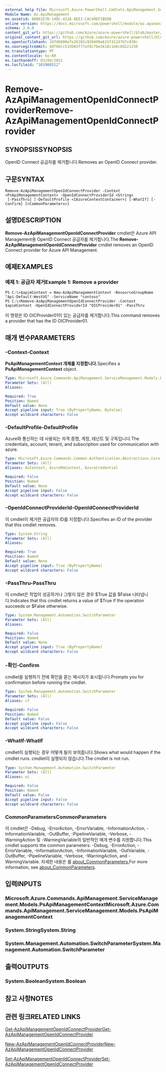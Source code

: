 ```yaml
---
external help file: Microsoft.Azure.PowerShell.Cmdlets.ApiManagement.ServiceManagement.dll-Help.xml
Module Name: Az.ApiManagement
ms.assetid: 80B61E7D-14DC-422A-8EE3-CAC49EF1BE8B
online version: https://docs.microsoft.com/powershell/module/az.apimanagement/remove-azapimanagementopenidconnectprovider
schema: 2.0.0
content_git_url: https://github.com/Azure/azure-powershell/blob/master/src/ApiManagement/ApiManagement/help/Remove-AzApiManagementOpenIdConnectProvider.md
original_content_git_url: https://github.com/Azure/azure-powershell/blob/master/src/ApiManagement/ApiManagement/help/Remove-AzApiManagementOpenIdConnectProvider.md
ms.openlocfilehash: 3d7d6600e7e26202c920499a615f4124767c830c
ms.sourcegitcommit: 4dfb0cc533b83f77afdcfbe2618c1e6c8d221330
ms.translationtype: MT
ms.contentlocale: ko-KR
ms.lasthandoff: 03/04/2021
ms.locfileid: "101988512"
---
```

# <span data-ttu-id="0763d-101">Remove-AzApiManagementOpenIdConnectProvider</span><span class="sxs-lookup"><span data-stu-id="0763d-101">Remove-AzApiManagementOpenIdConnectProvider</span></span>

## <span data-ttu-id="0763d-102">SYNOPSIS</span><span class="sxs-lookup"><span data-stu-id="0763d-102">SYNOPSIS</span></span>
<span data-ttu-id="0763d-103">OpenID Connect 공급자를 제거합니다.</span><span class="sxs-lookup"><span data-stu-id="0763d-103">Removes an OpenID Connect provider.</span></span>

## <span data-ttu-id="0763d-104">구문</span><span class="sxs-lookup"><span data-stu-id="0763d-104">SYNTAX</span></span>

```
Remove-AzApiManagementOpenIdConnectProvider -Context <PsApiManagementContext> -OpenIdConnectProviderId <String>
 [-PassThru] [-DefaultProfile <IAzureContextContainer>] [-WhatIf] [-Confirm] [<CommonParameters>]
```

## <span data-ttu-id="0763d-105">설명</span><span class="sxs-lookup"><span data-stu-id="0763d-105">DESCRIPTION</span></span>
<span data-ttu-id="0763d-106">**Remove-AzApiManagementOpenIdConnectProvider** cmdlet은 Azure API Management용 OpenID Connect 공급자를 제거합니다.</span><span class="sxs-lookup"><span data-stu-id="0763d-106">The **Remove-AzApiManagementOpenIdConnectProvider** cmdlet removes an OpenID Connect provider for Azure API Management.</span></span>

## <span data-ttu-id="0763d-107">예제</span><span class="sxs-lookup"><span data-stu-id="0763d-107">EXAMPLES</span></span>

### <span data-ttu-id="0763d-108">예제 1: 공급자 제거</span><span class="sxs-lookup"><span data-stu-id="0763d-108">Example 1: Remove a provider</span></span>
```
PS C:\>$apimContext = New-AzApiManagementContext -ResourceGroupName "Api-Default-WestUS" -ServiceName "contoso"
PS C:\>Remove-AzApiManagementOpenIdConnectProvider -Context $apimContext -OpenIdConnectProviderId "OICProvider01" -PassThru
```

<span data-ttu-id="0763d-109">이 명령은 ID OICProvider01이 있는 공급자를 제거합니다.</span><span class="sxs-lookup"><span data-stu-id="0763d-109">This command removes a provider that has the ID OICProvider01.</span></span>

## <span data-ttu-id="0763d-110">매개 변수</span><span class="sxs-lookup"><span data-stu-id="0763d-110">PARAMETERS</span></span>

### <span data-ttu-id="0763d-111">-Context</span><span class="sxs-lookup"><span data-stu-id="0763d-111">-Context</span></span>
<span data-ttu-id="0763d-112">**PsApiManagementContext 개체를 지정합니다.**</span><span class="sxs-lookup"><span data-stu-id="0763d-112">Specifies a **PsApiManagementContext** object.</span></span>

```yaml
Type: Microsoft.Azure.Commands.ApiManagement.ServiceManagement.Models.PsApiManagementContext
Parameter Sets: (All)
Aliases:

Required: True
Position: Named
Default value: None
Accept pipeline input: True (ByPropertyName, ByValue)
Accept wildcard characters: False
```

### <span data-ttu-id="0763d-113">-DefaultProfile</span><span class="sxs-lookup"><span data-stu-id="0763d-113">-DefaultProfile</span></span>
<span data-ttu-id="0763d-114">Azure와 통신하는 데 사용되는 자격 증명, 계정, 테넌트 및 구독입니다.</span><span class="sxs-lookup"><span data-stu-id="0763d-114">The credentials, account, tenant, and subscription used for communication with azure.</span></span>

```yaml
Type: Microsoft.Azure.Commands.Common.Authentication.Abstractions.Core.IAzureContextContainer
Parameter Sets: (All)
Aliases: AzContext, AzureRmContext, AzureCredential

Required: False
Position: Named
Default value: None
Accept pipeline input: False
Accept wildcard characters: False
```

### <span data-ttu-id="0763d-115">-OpenIdConnectProviderId</span><span class="sxs-lookup"><span data-stu-id="0763d-115">-OpenIdConnectProviderId</span></span>
<span data-ttu-id="0763d-116">이 cmdlet이 제거한 공급자의 ID를 지정합니다.</span><span class="sxs-lookup"><span data-stu-id="0763d-116">Specifies an ID of the provider that this cmdlet removes.</span></span>

```yaml
Type: System.String
Parameter Sets: (All)
Aliases:

Required: True
Position: Named
Default value: None
Accept pipeline input: True (ByPropertyName)
Accept wildcard characters: False
```

### <span data-ttu-id="0763d-117">-PassThru</span><span class="sxs-lookup"><span data-stu-id="0763d-117">-PassThru</span></span>
<span data-ttu-id="0763d-118">이 cmdlet은 작업이 성공하거나 그렇지 않은 경우 $True 값을 $False 나타냅니다.</span><span class="sxs-lookup"><span data-stu-id="0763d-118">Indicates that this cmdlet returns a value of $True if the operation succeeds or $False otherwise.</span></span>

```yaml
Type: System.Management.Automation.SwitchParameter
Parameter Sets: (All)
Aliases:

Required: False
Position: Named
Default value: None
Accept pipeline input: True (ByPropertyName)
Accept wildcard characters: False
```

### <span data-ttu-id="0763d-119">-확인</span><span class="sxs-lookup"><span data-stu-id="0763d-119">-Confirm</span></span>
<span data-ttu-id="0763d-120">cmdlet을 실행하기 전에 확인을 묻는 메시지가 표시됩니다.</span><span class="sxs-lookup"><span data-stu-id="0763d-120">Prompts you for confirmation before running the cmdlet.</span></span>

```yaml
Type: System.Management.Automation.SwitchParameter
Parameter Sets: (All)
Aliases: cf

Required: False
Position: Named
Default value: False
Accept pipeline input: False
Accept wildcard characters: False
```

### <span data-ttu-id="0763d-121">-WhatIf</span><span class="sxs-lookup"><span data-stu-id="0763d-121">-WhatIf</span></span>
<span data-ttu-id="0763d-122">cmdlet이 실행되는 경우 어떻게 될지 보여줍니다.</span><span class="sxs-lookup"><span data-stu-id="0763d-122">Shows what would happen if the cmdlet runs.</span></span>
<span data-ttu-id="0763d-123">cmdlet이 실행되지 않습니다.</span><span class="sxs-lookup"><span data-stu-id="0763d-123">The cmdlet is not run.</span></span>

```yaml
Type: System.Management.Automation.SwitchParameter
Parameter Sets: (All)
Aliases: wi

Required: False
Position: Named
Default value: False
Accept pipeline input: False
Accept wildcard characters: False
```

### <span data-ttu-id="0763d-124">CommonParameters</span><span class="sxs-lookup"><span data-stu-id="0763d-124">CommonParameters</span></span>
<span data-ttu-id="0763d-125">이 cmdlet은 -Debug, -ErrorAction, -ErrorVariable, -InformationAction, -InformationVariable, -OutBuffer, -PipelineVariable, -Verbose, -WarningAction 및 -WarningVariable의 일반적인 매개 변수를 지원합니다.</span><span class="sxs-lookup"><span data-stu-id="0763d-125">This cmdlet supports the common parameters: -Debug, -ErrorAction, -ErrorVariable, -InformationAction, -InformationVariable, -OutVariable, -OutBuffer, -PipelineVariable, -Verbose, -WarningAction, and -WarningVariable.</span></span> <span data-ttu-id="0763d-126">자세한 내용은 를 [about_CommonParameters.](http://go.microsoft.com/fwlink/?LinkID=113216)</span><span class="sxs-lookup"><span data-stu-id="0763d-126">For more information, see [about_CommonParameters](http://go.microsoft.com/fwlink/?LinkID=113216).</span></span>

## <span data-ttu-id="0763d-127">입력</span><span class="sxs-lookup"><span data-stu-id="0763d-127">INPUTS</span></span>

### <span data-ttu-id="0763d-128">Microsoft.Azure.Commands.ApiManagement.ServiceManagement.Models.PsApiManagementContext</span><span class="sxs-lookup"><span data-stu-id="0763d-128">Microsoft.Azure.Commands.ApiManagement.ServiceManagement.Models.PsApiManagementContext</span></span>

### <span data-ttu-id="0763d-129">System.String</span><span class="sxs-lookup"><span data-stu-id="0763d-129">System.String</span></span>

### <span data-ttu-id="0763d-130">System.Management.Automation.SwitchParameter</span><span class="sxs-lookup"><span data-stu-id="0763d-130">System.Management.Automation.SwitchParameter</span></span>

## <span data-ttu-id="0763d-131">출력</span><span class="sxs-lookup"><span data-stu-id="0763d-131">OUTPUTS</span></span>

### <span data-ttu-id="0763d-132">System.Boolean</span><span class="sxs-lookup"><span data-stu-id="0763d-132">System.Boolean</span></span>

## <span data-ttu-id="0763d-133">참고 사항</span><span class="sxs-lookup"><span data-stu-id="0763d-133">NOTES</span></span>

## <span data-ttu-id="0763d-134">관련 링크</span><span class="sxs-lookup"><span data-stu-id="0763d-134">RELATED LINKS</span></span>

[<span data-ttu-id="0763d-135">Get-AzApiManagementOpenIdConnectProvider</span><span class="sxs-lookup"><span data-stu-id="0763d-135">Get-AzApiManagementOpenIdConnectProvider</span></span>](./Get-AzApiManagementOpenIdConnectProvider.md)

[<span data-ttu-id="0763d-136">New-AzApiManagementOpenIdConnectProvider</span><span class="sxs-lookup"><span data-stu-id="0763d-136">New-AzApiManagementOpenIdConnectProvider</span></span>](./New-AzApiManagementOpenIdConnectProvider.md)

[<span data-ttu-id="0763d-137">Set-AzApiManagementOpenIdConnectProvider</span><span class="sxs-lookup"><span data-stu-id="0763d-137">Set-AzApiManagementOpenIdConnectProvider</span></span>](./Set-AzApiManagementOpenIdConnectProvider.md)


